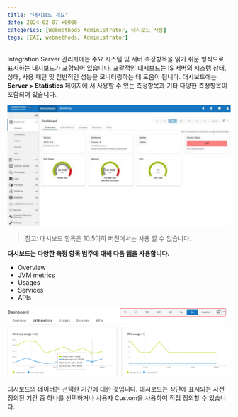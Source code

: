```yaml
---
title: "대시보드 개요"
date: 2024-02-07 +0900
categories: [Webmethods Administrator, 대시보드 사용]
tags: [EAI, webmethods, Administrator]
---
```


Integration Server 관리자에는 주요 시스템 및 서버 측정항목을 읽기 쉬운 형식으로 표시하는 대시보드가 포함되어 있습니다. 포괄적인 대시보드는 IS 서버의 시스템 상태, 상태, 사용 패턴 및 전반적인 성능을 모니터링하는 데 도움이 됩니다. 대시보드에는 **Server > Statistics** 페이지에
서 사용할 수 있는 측정항목과 기타 다양한 측정항목이 포함되어 있습니다.

![Untitled](/assets/img/2024-02-07-admin-dashboard-over/Untitled.png)

> 참고: 대시보드 항목은 10.5이하 버전에서는 사용 할 수 없습니다.
> 

**대시보드는 다양한 측정 항목 범주에 대해 다음 탭을 사용합니다.**

- Overview
- JVM metrics
- Usages
- Services
- APIs

![Untitled](/assets/img/2024-02-07-admin-dashboard-over/Untitled%201.png)

대시보드의 데이터는 선택한 기간에 대한 것입니다.
대시보드는 상단에 표시되는 사전 정의된 기간 중 하나를 선택하거나 사용자 Custom을
사용하여 직접 정의할 수 있습니다.
